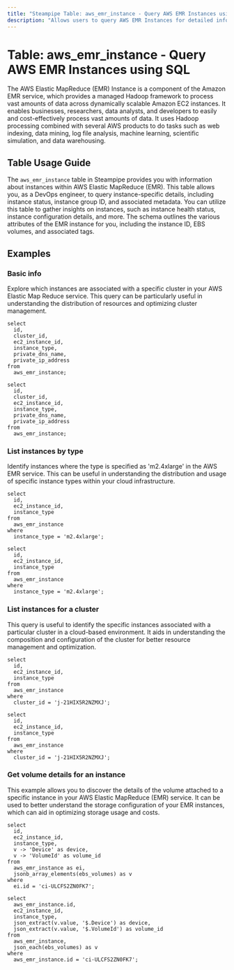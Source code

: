 ```yaml
---
title: "Steampipe Table: aws_emr_instance - Query AWS EMR Instances using SQL"
description: "Allows users to query AWS EMR Instances for detailed information about the status, configuration, and other metadata of each instance."
---
```


# Table: aws_emr_instance - Query AWS EMR Instances using SQL

The AWS Elastic MapReduce (EMR) Instance is a component of the Amazon EMR service, which provides a managed Hadoop framework to process vast amounts of data across dynamically scalable Amazon EC2 instances. It enables businesses, researchers, data analysts, and developers to easily and cost-effectively process vast amounts of data. It uses Hadoop processing combined with several AWS products to do tasks such as web indexing, data mining, log file analysis, machine learning, scientific simulation, and data warehousing.

## Table Usage Guide

The `aws_emr_instance` table in Steampipe provides you with information about instances within AWS Elastic MapReduce (EMR). This table allows you, as a DevOps engineer, to query instance-specific details, including instance status, instance group ID, and associated metadata. You can utilize this table to gather insights on instances, such as instance health status, instance configuration details, and more. The schema outlines the various attributes of the EMR instance for you, including the instance ID, EBS volumes, and associated tags.

## Examples

### Basic info
Explore which instances are associated with a specific cluster in your AWS Elastic Map Reduce service. This query can be particularly useful in understanding the distribution of resources and optimizing cluster management.

```sql+postgres
select
  id,
  cluster_id,
  ec2_instance_id,
  instance_type,
  private_dns_name,
  private_ip_address
from
  aws_emr_instance;
```

```sql+sqlite
select
  id,
  cluster_id,
  ec2_instance_id,
  instance_type,
  private_dns_name,
  private_ip_address
from
  aws_emr_instance;
```

### List instances by type
Identify instances where the type is specified as 'm2.4xlarge' in the AWS EMR service. This can be useful in understanding the distribution and usage of specific instance types within your cloud infrastructure.

```sql+postgres
select
  id,
  ec2_instance_id,
  instance_type
from
  aws_emr_instance
where
  instance_type = 'm2.4xlarge';
```

```sql+sqlite
select
  id,
  ec2_instance_id,
  instance_type
from
  aws_emr_instance
where
  instance_type = 'm2.4xlarge';
```

### List instances for a cluster
This query is useful to identify the specific instances associated with a particular cluster in a cloud-based environment. It aids in understanding the composition and configuration of the cluster for better resource management and optimization.

```sql+postgres
select
  id,
  ec2_instance_id,
  instance_type
from
  aws_emr_instance
where
  cluster_id = 'j-21HIX5R2NZMXJ';
```

```sql+sqlite
select
  id,
  ec2_instance_id,
  instance_type
from
  aws_emr_instance
where
  cluster_id = 'j-21HIX5R2NZMXJ';
```

### Get volume details for an instance
This example allows you to discover the details of the volume attached to a specific instance in your AWS Elastic MapReduce (EMR) service. It can be used to better understand the storage configuration of your EMR instances, which can aid in optimizing storage usage and costs.

```sql+postgres
select
  id,
  ec2_instance_id,
  instance_type,
  v -> 'Device' as device,
  v -> 'VolumeId' as volume_id
from
  aws_emr_instance as ei,
  jsonb_array_elements(ebs_volumes) as v
where
  ei.id = 'ci-ULCFS2ZN0FK7';
```

```sql+sqlite
select
  aws_emr_instance.id,
  ec2_instance_id,
  instance_type,
  json_extract(v.value, '$.Device') as device,
  json_extract(v.value, '$.VolumeId') as volume_id
from
  aws_emr_instance,
  json_each(ebs_volumes) as v
where
  aws_emr_instance.id = 'ci-ULCFS2ZN0FK7';
```
